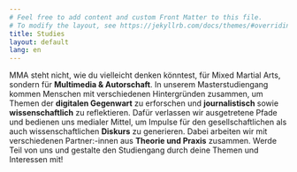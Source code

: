 ```yaml
---
# Feel free to add content and custom Front Matter to this file.
# To modify the layout, see https://jekyllrb.com/docs/themes/#overriding-theme-defaults
title: Studies
layout: default
lang: en
---
```


MMA steht nicht, wie du vielleicht denken könntest, für Mixed Martial Arts, sondern für **Multimedia & Autorschaft**. In unserem Masterstudiengang kommen Menschen mit verschiedenen Hintergründen zusammen, um Themen der **digitalen Gegenwart** zu erforschen und **journalistisch** sowie **wissenschaftlich** zu reflektieren. Dafür verlassen wir ausgetretene Pfade und bedienen uns medialer Mittel, um Impulse für den gesellschaftlichen als auch wissenschaftlichen **Diskurs** zu generieren. Dabei arbeiten wir mit verschiedenen Partner:-innen aus **Theorie und Praxis** zusammen. Werde Teil von uns und gestalte den Studiengang durch deine Themen und Interessen mit!
